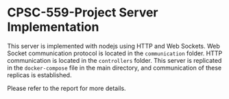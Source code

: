 # CPSC-559-Project Server Implementation

This server is implemented with nodejs using HTTP and Web Sockets. Web Socket communication protocol is located in the `communication` folder. HTTP communication is located in the `controllers` folder. This server is replicated in the `docker-compose` file in the main directory, and communication of these replicas is established.

Please refer to the report for more details.
